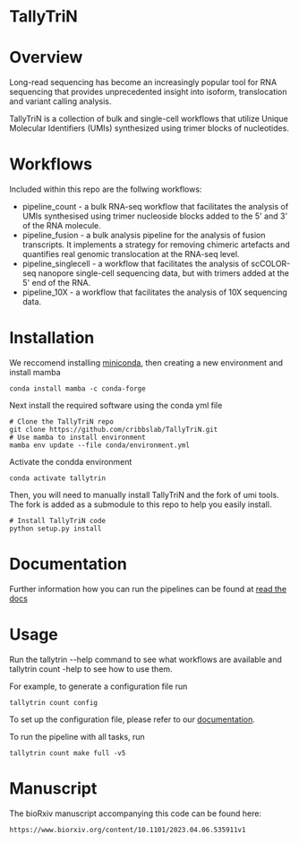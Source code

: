 # TallyTriN



Overview
========
Long-read sequencing has become an increasingly popular tool for RNA sequencing that provides unprecedented insight into isoform, translocation and variant calling analysis.

TallyTriN is a collection of bulk and single-cell workflows that utilize Unique Molecular Identifiers (UMIs) synthesized using trimer blocks of nucleotides.

Workflows
=========
Included within this repo are the follwing workflows:

* pipeline_count - a bulk RNA-seq workflow that facilitates the analysis of UMIs synthesised using trimer nucleoside blocks added to the 5' and 3' of the RNA molecule.
* pipeline_fusion - a bulk analysis pipeline for the analysis of fusion transcripts. It implements a strategy for removing chimeric artefacts and quantifies real genomic translocation at the RNA-seq level.
* pipeline_singlecell - a workflow that facilitates the analysis of scCOLOR-seq nanopore single-cell sequencing data, but with trimers added at the 5' end of the RNA. 
* pipeline_10X - a workflow that facilitates the analysis of 10X sequencing data.

Installation
============

We reccomend installing [miniconda](https://docs.conda.io/en/latest/miniconda.html), then creating
a new environment and install mamba

  ```
  conda install mamba -c conda-forge
  ```
  
Next install the required software using the conda yml file 

  ```
  # Clone the TallyTriN repo
  git clone https://github.com/cribbslab/TallyTriN.git
  # Use mamba to install environment
  mamba env update --file conda/environment.yml
  ```

Activate the condda environment

  ```
  conda activate tallytrin
  ```

Then, you will need to manually install TallyTriN and the fork of umi tools. The fork is added as a submodule to this
repo to help you easily install.


  ```
  # Install TallyTriN code
  python setup.py install
  ```

Documentation
=============

Further information how you can run the pipelines can be found at [read the docs](https://tallynnn.readthedocs.io/en/latest/)



Usage
=====

Run the tallytrin --help command to see what workflows are available and tallytrin count -help to see how to use them.

For example, to generate a configuration file run

   ```
   tallytrin count config
   ```

To set up the configuration file, please refer to our [documentation]().

To run the pipeline with all tasks, run

   
   ```
  tallytrin count make full -v5 

   ```

Manuscript
==========

The bioRxiv manuscript accompanying this code can be found here: 

```
https://www.biorxiv.org/content/10.1101/2023.04.06.535911v1

```
